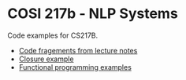 # COSI 217b - NLP Systems

Code examples for CS217B.

- [Code fragements from lecture notes](code/lecture_notes/)
- [Closure example](code/python-examples/closures/)
- [Functional programming examples](code/python-examples/functional/)

<!--
- Mini tutorial on [virtual environments](environments/python-venv.md)
- [Flask examples](web-services/flask/README.md)
- [Flask examples with a database backend](databases/alchemy/README.md)
-->
